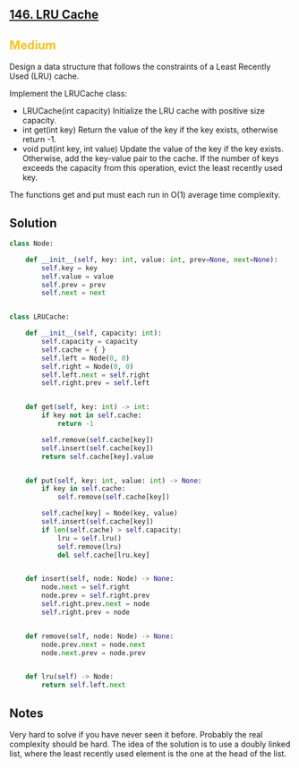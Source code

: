 ## [146. LRU Cache](https://leetcode.com/problems/lru-cache/)

<h2 style="color:#fac31d">Medium</h2>
Design a data structure that follows the constraints of a Least Recently Used (LRU) cache.

Implement the LRUCache class:

- LRUCache(int capacity) Initialize the LRU cache with positive size capacity.
- int get(int key) Return the value of the key if the key exists, otherwise return -1.
- void put(int key, int value) Update the value of the key if the key exists. Otherwise, add the key-value pair to the cache. If the number of keys exceeds the capacity from this operation, evict the least recently used key.

The functions get and put must each run in O(1) average time complexity.

## Solution
```python
class Node:

    def __init__(self, key: int, value: int, prev=None, next=None):
        self.key = key
        self.value = value
        self.prev = prev
        self.next = next


class LRUCache:

    def __init__(self, capacity: int):
        self.capacity = capacity
        self.cache = { }
        self.left = Node(0, 0)
        self.right = Node(0, 0)
        self.left.next = self.right
        self.right.prev = self.left


    def get(self, key: int) -> int:
        if key not in self.cache:
            return -1

        self.remove(self.cache[key])
        self.insert(self.cache[key])
        return self.cache[key].value


    def put(self, key: int, value: int) -> None:
        if key in self.cache:
            self.remove(self.cache[key])

        self.cache[key] = Node(key, value)
        self.insert(self.cache[key])
        if len(self.cache) > self.capacity:
            lru = self.lru()
            self.remove(lru)
            del self.cache[lru.key]


    def insert(self, node: Node) -> None:
        node.next = self.right
        node.prev = self.right.prev
        self.right.prev.next = node
        self.right.prev = node


    def remove(self, node: Node) -> None:
        node.prev.next = node.next
        node.next.prev = node.prev


    def lru(self) -> Node:
        return self.left.next
```

## Notes
Very hard to solve if you have never seen it before. Probably the real complexity should be hard. 
The idea of the solution is to use a doubly linked list, where the least recently used element is the one at the head of the list.
